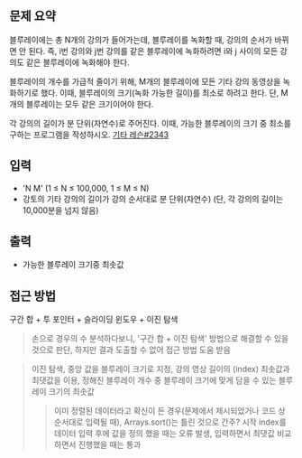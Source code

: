 ## 문제 요약
블루레이에는 총 N개의 강의가 들어가는데, 블루레이를 녹화할 때, 강의의 순서가 바뀌면 안 된다. 즉, i번 강의와 j번 강의를 같은 블루레이에 녹화하려면 i와 j 사이의 모든 강의도 같은 블루레이에 녹화해야 한다.

블루레이의 개수를 가급적 줄이기 위해, M개의 블루레이에 모든 기타 강의 동영상을 녹화하기로 했다. 이때, 블루레이의 크기(녹화 가능한 길이)를 최소로 하려고 한다. 단, M개의 블루레이는 모두 같은 크기이어야 한다.

각 강의의 길이가 분 단위(자연수)로 주어진다. 이때, 가능한 블루레이의 크기 중 최소를 구하는 프로그램을 작성하시오.
[기타 레슨#2343](https://www.acmicpc.net/problem/2343)

## 입력
- 'N M' (1 ≤ N ≤ 100,000, 1 ≤ M ≤ N)
- 강토의 기타 강의의 길이가 강의 순서대로 분 단위(자연수) (단, 각 강의의 길이는 10,000분을 넘지 않음)

## 출력
- 가능한 블루레이 크기중 최솟값

## 접근 방법
구간 합 + 투 포인터 + 슬라이딩 윈도우 + 이진 탐색
> 손으로 경우의 수 분석하다보니, '구간 합 + 이진 탐색' 방법으로 해결할 수 있을 것으로 판단, 하지만 결과 도출할 수 없어 접근 방법 도움 받음

> 이진 탐색, 중앙 값을 블루레이 크기로 지정, 강의 영상 길이의 (index) 최솟값과 최댓값을 이용, 정해진 블루레이 개수 중 블루레이 크기에 맞게 담을 수 있는 블루레이 크기의 최솟값
>> 이미 정렬된 데이터라고 확신이 든 경우(문제에서 제시되었거나 코드 상 순서대로 입력될 때), Arrays.sort()는 틀린 것으로 간주?
>> 시작 index를 데이터 입력 후에 값을 정의 했을 때는 오류 발생, 입력하면서 최댓값 비교하면서 진행했을 때는 통과